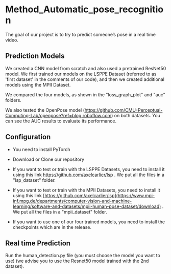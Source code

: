 # Method_Automatic_pose_recognition

The goal of our project is to try to predict someone’s pose in a real time video. 

## Prediction Models
We created a CNN model from scratch and also used a pretrained ResNet50 model. We first trained our models on the LSPPE Dataset (referred to as 'first dataset' in the comments of our code), and then we created additional models using the MPII Dataset.

We compared the four models, as shown in the "loss_graph_plot" and "auc" folders.

We also tested the OpenPose model (https://github.com/CMU-Perceptual-Computing-Lab/openpose?ref=blog.roboflow.com) on both datasets. You can see the AUC results to evaluate its performance.

## Configuration 

- You need to install PyTorch

- Download or Clone our repository

- If you want to test or train with the LSPPE Datasets, you need to install it using this link https://github.com/axelcarlier/lsp . We put all the files in a "lsp_dataset" folder.
- If you want to test or train with the MPII Datasets, you need to install it using this link [https://github.com/axelcarlier/lsp](https://www.mpi-inf.mpg.de/departments/computer-vision-and-machine-learning/software-and-datasets/mpii-human-pose-dataset/download) . We put all the files in a "mpii_dataset" folder.

- If you want to use one of our four trained models, you need to install the checkpoints which are in the release.

## Real time Prediction 

Run the human_detection.py file (you must choose the model you want to use) (we advise you to use the Resnet50 model trained with the 2nd dataset).
